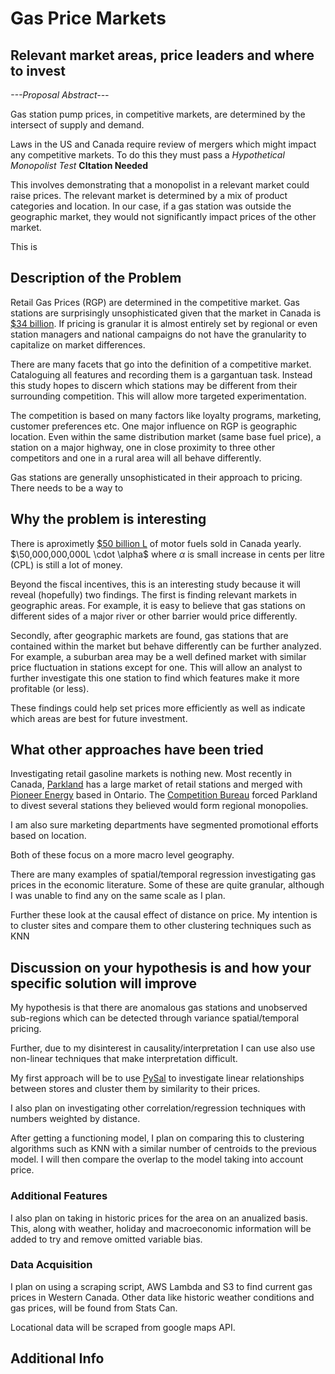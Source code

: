 # Gas Price Markets
## Relevant market areas, price leaders and where to invest

*---Proposal Abstract---*

Gas station pump prices, in competitive markets, are determined by the intersect
of supply and demand.

Laws in the US and Canada require review of mergers which might impact any
competitive markets. To do this they must pass a *Hypothetical Monopolist Test*
__CItation Needed__

This involves demonstrating that a monopolist in a relevant market could raise
prices. The relevant market is determined by a mix of product categories and
location. In our case, if a gas station was outside the geographic market, they
would not significantly impact prices of the other market. 

This is



## Description of the Problem
Retail Gas Prices (RGP) are determined in the competitive market. Gas stations
are surprisingly unsophisticated given that the market in Canada is [$34
billion](https://www.ibisworld.ca/industry-trends/market-research-reports/retail-trade/gas-stations.html). If pricing is granular it is almost entirely set by regional or
even station managers and national campaigns do not have the granularity to
capitalize on market differences.

There are many facets that go into the definition of a competitive market.
Cataloguing all features and recording them is a gargantuan task. Instead this
study hopes to discern which stations may be different from their surrounding
competition. This will allow more targeted experimentation.



The competition is based on many factors like loyalty programs, marketing,
customer preferences etc. One major influence on RGP is geographic
location. Even within the same distribution market (same base fuel price), a
station on a major highway, one in close proximity to three other competitors
and one in a rural area will all behave differently.



Gas stations are generally unsophisticated in their approach to pricing. There
needs to be a way to 

## Why the problem is interesting

There is aproximetly [$50 billion L](https://www150.statcan.gc.ca/t1/tbl1/en/tv.action?pid=2310006601) of motor fuels sold in Canada yearly.
$\50,000,000,000L \cdot \alpha$ where $\alpha$ is small increase in cents per
litre (CPL) is still a lot of money. 

Beyond the fiscal incentives, this is an interesting study because it will
reveal (hopefully) two findings. The first is finding relevant markets in
geographic areas. For example, it is easy to believe that gas stations on
different sides of a major river or other barrier would price differently.

Secondly, after geographic markets are found, gas stations that are contained
within the market but behave differently can be further analyzed. For example, a
suburban area may be a well defined market with similar price fluctuation in
stations except for one. This will allow an analyst to further investigate this
one station to find which features make it more profitable (or less). 

These findings could help set prices more efficiently as well as indicate which
areas are best for future investment. 


## What other approaches have been tried

Investigating retail gasoline markets is nothing new. Most recently in Canada,
[Parkland](https://www.parkland.ca/en/our-businesses/retail/) has a large market of retail stations and merged with [Pioneer
Energy](https://en.wikipedia.org/wiki/Pioneer_Energy) based in Ontario. The [Competition Bureau](http://www.competitionbureau.gc.ca/eic/site/cb-bc.nsf/eng/04053.html) forced Parkland
to divest several stations they believed would form regional monopolies. 

I am also sure marketing departments have segmented promotional efforts based on
location. 

Both of these focus on a more macro level geography.

There are many examples of spatial/temporal regression investigating gas prices
in the economic literature. Some of these are quite granular, although I was
unable to find any on the same scale as I plan. 

Further these look at the causal effect of distance on price. My intention is to
cluster sites and compare them to other clustering techniques such as KNN


## Discussion on your hypothesis is and how your specific solution will improve

My hypothesis is that there are anomalous gas stations and unobserved
sub-regions which can be detected through variance spatial/temporal pricing.

Further, due to my disinterest in causality/interpretation I can use also use
non-linear techniques that make interpretation difficult.

My first approach will be to use [PySal](https://www.earthdatascience.org/tutorials/intro-to-spatial-regression/) to investigate linear relationships
between stores and cluster them by similarity to their prices.

I also plan on investigating other correlation/regression techniques with
numbers weighted by distance.

After getting a functioning model, I plan on comparing this to clustering
algorithms such as KNN with a similar number of centroids to the previous model.
I will then compare the overlap to the model taking into account price.

### Additional Features
I also plan on taking in historic prices for the area on an anualized basis.
This, along with weather, holiday and macroeconomic information will be added
to try and remove omitted variable bias.

### Data Acquisition

I plan on using a scraping script, AWS Lambda and S3 to find current gas prices
in Western Canada. Other data like historic weather conditions and gas prices,
will be found from Stats Can. 

Locational data will be scraped from google maps API.


## Additional Info

